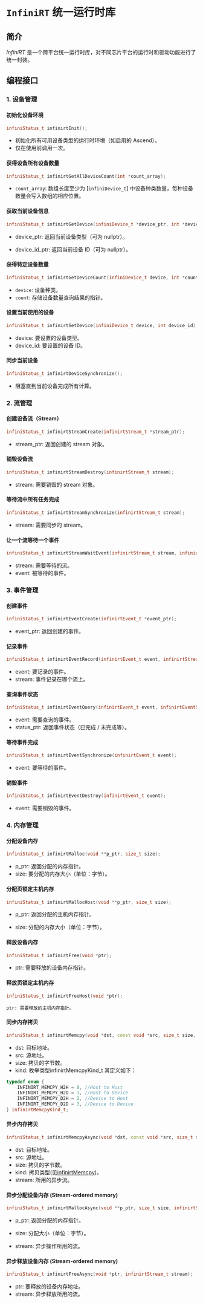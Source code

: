
# `InfiniRT` 统一运行时库

## 简介

*InfiniRT* 是一个跨平台统一运行时库，对不同芯片平台的运行时和驱动功能进行了统一封装。

## 编程接口

### 1. 设备管理

#### 初始化设备环境

``` c++
infiniStatus_t infinirtInit();
```

- 初始化所有可用设备类型的运行时环境（如启用的 Ascend）。
- 仅在使用前调用一次。
#### 获得设备所有设备数量

``` c++
infiniStatus_t infinirtGetAllDeviceCount(int *count_array);
```

- `count_array`: 数组长度至少为 [`infiniDevice_t`] 中设备种类数量，每种设备数量会写入数组的相应位置。

#### 获取当前设备信息

``` c++
infiniStatus_t infinirtGetDevice(infiniDevice_t *device_ptr, int *device_id_ptr);
```

- device_ptr: 返回当前设备类型（可为 nullptr）。

- device_id_ptr: 返回当前设备 ID（可为 nullptr）。
#### 获得特定设备数量

``` c++
infiniStatus_t infinirtGetDeviceCount(infiniDevice_t device, int *count);
```

- `device`: 设备种类。
- `count`: 存储设备数量查询结果的指针。

#### 设置当前使用的设备

``` c++
infiniStatus_t infinirtSetDevice(infiniDevice_t device, int device_id);
```

- device: 要设置的设备类型。
- device_id: 要设置的设备 ID。

#### 同步当前设备

``` c++
infiniStatus_t infinirtDeviceSynchronize();
```

- 阻塞直到当前设备完成所有计算。

### 2. 流管理

#### 创建设备流（Stream）

``` c++
infiniStatus_t infinirtStreamCreate(infinirtStream_t *stream_ptr);
```

- stream_ptr: 返回创建的 stream 对象。

#### 销毁设备流

``` c++
infiniStatus_t infinirtStreamDestroy(infinirtStream_t stream);
```

- stream: 需要销毁的 stream 对象。

#### 等待流中所有任务完成

``` c++
infiniStatus_t infinirtStreamSynchronize(infinirtStream_t stream);
```

- stream: 需要同步的 stream。

#### 让一个流等待一个事件

``` c++
infiniStatus_t infinirtStreamWaitEvent(infinirtStream_t stream, infinirtEvent_t event);
```

- stream: 需要等待的流。
- event: 被等待的事件。

### 3. 事件管理
#### 创建事件

``` c++
infiniStatus_t infinirtEventCreate(infinirtEvent_t *event_ptr);
```

- event_ptr: 返回创建的事件。

#### 记录事件

``` c++
infiniStatus_t infinirtEventRecord(infinirtEvent_t event, infinirtStream_t stream);
```

- event: 要记录的事件。
- stream: 事件记录在哪个流上。

#### 查询事件状态

``` c++
infiniStatus_t infinirtEventQuery(infinirtEvent_t event, infinirtEventStatus_t *status_ptr);
```

- event: 需要查询的事件。
- status_ptr: 返回事件状态（已完成 / 未完成等）。

#### 等待事件完成

``` c++
infiniStatus_t infinirtEventSynchronize(infinirtEvent_t event);
```

- event: 要等待的事件。

#### 销毁事件

``` c++
infiniStatus_t infinirtEventDestroy(infinirtEvent_t event);
```

- event: 需要销毁的事件。

### 4. 内存管理

#### 分配设备内存
``` c++
infiniStatus_t infinirtMalloc(void **p_ptr, size_t size);
```

- p_ptr: 返回分配的内存指针。
- size: 要分配的内存大小（单位：字节）。

#### 分配页锁定主机内存

``` c++
infiniStatus_t infinirtMallocHost(void **p_ptr, size_t size);
```

- p_ptr: 返回分配的主机内存指针。

- size: 分配的内存大小（单位：字节）。

#### 释放设备内存

``` c++
infiniStatus_t infinirtFree(void *ptr);
```

- ptr: 需要释放的设备内存指针。

#### 释放页锁定主机内存

``` c++
infiniStatus_t infinirtFreeHost(void *ptr);
```

    ptr: 需要释放的主机内存指针。

#### 同步内存拷贝

``` c++
infiniStatus_t infinirtMemcpy(void *dst, const void *src, size_t size, infinirtMemcpyKind_t kind);
```

- dst: 目标地址。
- src: 源地址。
- size: 拷贝的字节数。
- kind: 枚举类型infinirtMemcpyKind_t 
  其定义如下：
``` c++ 
typedef enum {
    INFINIRT_MEMCPY_H2H = 0, //Host to Host
    INFINIRT_MEMCPY_H2D = 1, //Host to Device
    INFINIRT_MEMCPY_D2H = 2, //Device to Host
    INFINIRT_MEMCPY_D2D = 3, //Device to Device
} infinirtMemcpyKind_t;

```

#### 异步内存拷贝

``` c++
infiniStatus_t infinirtMemcpyAsync(void *dst, const void *src, size_t size, infinirtMemcpyKind_t kind, infinirtStream_t stream);
```

- dst: 目标地址。
- src: 源地址。
- size: 拷贝的字节数。
- kind: 拷贝类型(见[infinirtMemcpy](#同步内存拷贝))。
- stream: 所用的异步流。

#### 异步分配设备内存 (Stream-ordered memory)

``` c++
infiniStatus_t infinirtMallocAsync(void **p_ptr, size_t size, infinirtStream_t stream);
```

- p_ptr: 返回分配的内存指针。

- size: 分配大小（单位：字节）。

- stream: 异步操作所用的流。

#### 异步释放设备内存 (Stream-ordered memory)

``` c++
infiniStatus_t infinirtFreeAsync(void *ptr, infinirtStream_t stream);
```

- ptr: 要释放的设备内存地址。
- stream: 异步释放所用的流。
